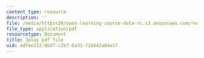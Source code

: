 ```yaml
---
content_type: resource
description: ''
file: /media/https%3A/open-learning-course-data-rc.s3.amazonaws.com/res-8-007-cosmic-origin-of-the-chemical-elements-fall-2019/edfee3139bd7c2b76a3371b442a04a17_lB0PosKEFYc.pdf
file_type: application/pdf
resourcetype: Document
title: 3play pdf file
uid: edfee313-9bd7-c2b7-6a33-71b442a04a17
---
```

